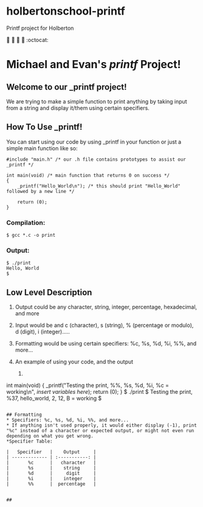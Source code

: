 # holbertonschool-printf
Printf project for Holberton

:goat: :water_buffalo: :penguin: :octopus: :octocat:

# Michael and Evan's __*printf*__ Project!

## Welcome to our _printf project!
We are trying to make a simple function to print anything by taking input from a string and display it/them using certain specifiers.

## How To Use _printf!
You can start using our code by using _printf in your function or just a simple main function like so:
```
#include "main.h" /* our .h file contains prototypes to assist our _printf */

int main(void) /* main function that returns 0 on success */
{
    _printf("Hello_World\n"); /* this should print "Hello_World" followed by a new line */
    
    return (0);
}
```

### Compilation:
```
$ gcc *.c -o print
```
### Output:
```
$ ./print
Hello, World
$
```
## Low Level Description
1. Output could be any character, string, integer, percentage, hexadecimal, and more
2. Input would be and c (character), s (string), % (percentage or modulo), d (digit), i (integer).....
3. Formatting would be using certain specifiers: %c, %s, %d, %i, %%, and more...
4. An example of using your code, and the output

    1. ```
int main(void)
{
    _printf("Testing the print, %%, %s, %d, %i, %c = working\n", *insert variables here*);
    return (0);
}
$ ./print
$ Testing the print, %37, hello_world, 2, 12, B = working
$
```

## Formatting
* Specifiers: %c, %s, %d, %i, %%, and more...
* If anything isn't used properly, it would either display (-1), print "%c" instead of a character or expected output, or might not even run depending on what you get wrong.
*Specifier Table:

|   Specifier   |    Output     |
| ------------- | :-----------: |
|       %c      |   character   |
|       %s      |    string     |
|       %d      |     digit     |
|       %i      |    integer    |
|       %%      |  percentage   |


##
